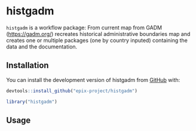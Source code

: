 
<!-- README.md is generated from README.Rmd. Please edit that file -->
histgadm
========

`histgadm` is a workflow package: From current map from GADM (<https://gadm.org/>) recreates historical administrative boundaries map and creates one or multiple packages (one by country inputed) containing the data and the documentation.

Installation
------------

You can install the development version of histgadm from [GitHub](https://github.com/epix-project/histgadm) with:

``` r
devtools::install_github("epix-project/histgadm")
```

``` r
library("histgadm")
```

Usage
-----
